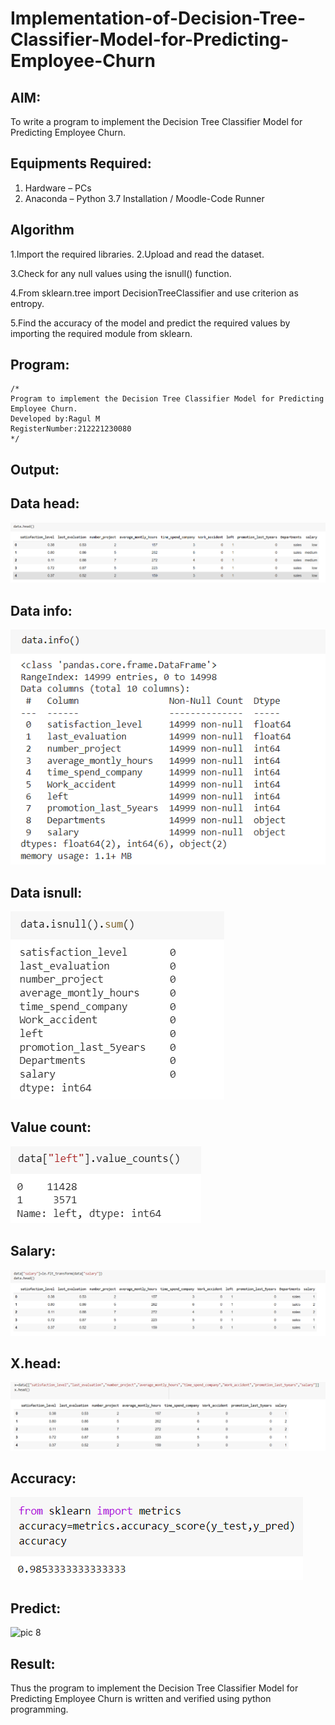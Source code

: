 # Implementation-of-Decision-Tree-Classifier-Model-for-Predicting-Employee-Churn

## AIM:
To write a program to implement the Decision Tree Classifier Model for Predicting Employee Churn.

## Equipments Required:
1. Hardware – PCs
2. Anaconda – Python 3.7 Installation / Moodle-Code Runner

## Algorithm
1.Import the required libraries.
2.Upload and read the dataset.

3.Check for any null values using the isnull() function.

4.From sklearn.tree import DecisionTreeClassifier and use criterion as entropy.

5.Find the accuracy of the model and predict the required values by importing the required module from sklearn. 

## Program:
```
/*
Program to implement the Decision Tree Classifier Model for Predicting Employee Churn.
Developed by:Ragul M 
RegisterNumber:212221230080  
*/
```

## Output:
## Data head:
![pic 1](https://github.com/ragulmani936/Implementation-of-Decision-Tree-Classifier-Model-for-Predicting-Employee-Churn/blob/main/data%20head.png)
## Data info:
![pic 2](https://github.com/ragulmani936/Implementation-of-Decision-Tree-Classifier-Model-for-Predicting-Employee-Churn/blob/main/data%20info.png)
## Data isnull:
![pic 3](https://github.com/ragulmani936/Implementation-of-Decision-Tree-Classifier-Model-for-Predicting-Employee-Churn/blob/main/data%20isnull.png)
## Value count:
![pic 4](https://github.com/ragulmani936/Implementation-of-Decision-Tree-Classifier-Model-for-Predicting-Employee-Churn/blob/main/value%20counts.png)
## Salary:
![pic 5](https://github.com/ragulmani936/Implementation-of-Decision-Tree-Classifier-Model-for-Predicting-Employee-Churn/blob/main/data%20salary.png)
## X.head:
![pic 6](https://github.com/ragulmani936/Implementation-of-Decision-Tree-Classifier-Model-for-Predicting-Employee-Churn/blob/main/x.head%20.png)
## Accuracy:
![pic 7](https://github.com/ragulmani936/Implementation-of-Decision-Tree-Classifier-Model-for-Predicting-Employee-Churn/blob/main/accuracy.png)
## Predict:
![pic 8]()
## Result:
Thus the program to implement the  Decision Tree Classifier Model for Predicting Employee Churn is written and verified using python programming.
